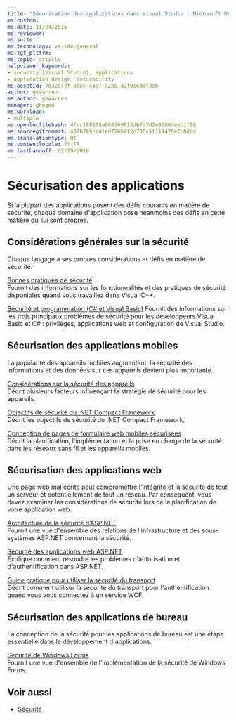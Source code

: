 ```yaml
---
title: "Sécurisation des applications dans Visual Studio | Microsoft Docs"
ms.custom: 
ms.date: 11/04/2016
ms.reviewer: 
ms.suite: 
ms.technology: vs-ide-general
ms.tgt_pltfrm: 
ms.topic: article
helpviewer_keywords:
- security [Visual Studio], applications
- application design, securability
ms.assetid: 7d32c4cf-8bec-4307-a2a8-42f0ceddf3eb
author: gewarren
ms.author: gewarren
manager: ghogen
ms.workload:
- multiple
ms.openlocfilehash: 4fcc188195a084169813d67a7d2e8680beab1f08
ms.sourcegitcommit: a07b789cc41ed72664f2c700c1f114476e7b0ddd
ms.translationtype: HT
ms.contentlocale: fr-FR
ms.lasthandoff: 02/19/2018
---
```

# <a name="securing-applications"></a>Sécurisation des applications

Si la plupart des applications posent des défis courants en matière de sécurité, chaque domaine d'application pose néanmoins des défis en cette matière qui lui sont propres.  
  
## <a name="general-security-considerations"></a>Considérations générales sur la sécurité  
 Chaque langage a ses propres considérations et défis en matière de sécurité.  
  
 [Bonnes pratiques de sécurité](/cpp/top/security-best-practices-for-cpp)  
 Fournit des informations sur les fonctionnalités et des pratiques de sécurité disponibles quand vous travaillez dans Visual C++.  
  
 [Sécurité et programmation (C# et Visual Basic)](https://msdn.microsoft.com/library/ms233782(v=vs.100).aspx)  
 Fournit des informations sur les trois principaux problèmes de sécurité pour les développeurs Visual Basic et C# : privilèges, applications web et configuration de Visual Studio.  
  
## <a name="securing-mobile-applications"></a>Sécurisation des applications mobiles  
 La popularité des appareils mobiles augmentant, la sécurité des informations et des données sur ces appareils devient plus importante.  
  
 [Considérations sur la sécurité des appareils](http://msdn.microsoft.com/45fab484-8718-452e-8210-04fda3c6cb87)  
 Décrit plusieurs facteurs influençant la stratégie de sécurité pour les appareils.  
  
 [Objectifs de sécurité du .NET Compact Framework](http://msdn.microsoft.com/64ac2770-e2bc-40a3-abbf-56c8a2c0e364)  
 Décrit les objectifs de sécurité du .NET Compact Framework.  
  
 [Conception de pages de formulaire web mobiles sécurisées](http://msdn.microsoft.com/b69727c1-f81f-4221-a116-8f92f769365f)  
 Décrit la planification, l'implémentation et la prise en charge de la sécurité dans les réseaux sans fil et les appareils mobiles.  
  
## <a name="securing-web-applications"></a>Sécurisation des applications web  
 Une page web mal écrite peut compromettre l'intégrité et la sécurité de tout un serveur et potentiellement de tout un réseau. Par conséquent, vous devez examiner les considérations de sécurité lors de la planification de votre application web.  
  
 [Architecture de la sécurité d’ASP.NET](http://msdn.microsoft.com/Library/c34d6f4f-f64d-4697-bd32-02dd2ddf726f)  
 Fournit une vue d'ensemble des relations de l'infrastructure et des sous-systèmes ASP.NET concernant la sécurité.  
  
 [Sécurité des applications web ASP.NET](http://msdn.microsoft.com/Library/658d0430-1644-4744-b52d-08b0d6fcacb8)  
 Explique comment résoudre les problèmes d'autorisation et d'authentification dans ASP.NET.  
  
 [Guide pratique pour utiliser la sécurité du transport](http://msdn.microsoft.com/16210e41-5492-4cc8-9002-7366b1fc7297)  
 Décrit comment utiliser la sécurité du transport pour l'authentification quand vous vous connectez à un service WCF.  
  
## <a name="securing-desktop-applications"></a>Sécurisation des applications de bureau  
 La conception de la sécurité pour les applications de bureau est une étape essentielle dans le développement d'applications.  
  
 [Sécurité de Windows Forms](/dotnet/framework/winforms/windows-forms-security)  
 Fournit une vue d'ensemble de l'implémentation de la sécurité de Windows Forms.  
  
## <a name="see-also"></a>Voir aussi

- [Sécurité](../ide/security-in-visual-studio.md)